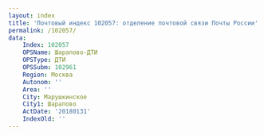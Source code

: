```yaml
---
layout: index
title: 'Почтовый индекс 102057: отделение почтовой связи Почты России'
permalink: /102057/
data:
    Index: 102057
    OPSName: Шарапово-ДТИ
    OPSType: ДТИ
    OPSSubm: 102961
    Region: Москва
    Autonom: ''
    Area: ''
    City: Марушкинское
    City1: Шарапово
    ActDate: '20180131'
    IndexOld: ''
---
```

